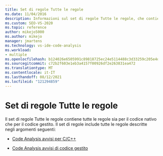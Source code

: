 ```yaml
---
title: Set di regole Tutte le regole
ms.date: 11/04/2016
description: Informazioni sul set di regole Tutte le regole, che contiene tutte le regole per il codice nativo e gestito in Visual Studio. Visualizzare le risorse che descrivono le regole in questo set.
ms.custom: SEO-VS-2020
ms.topic: reference
author: mikejo5000
ms.author: mikejo
manager: jmartens
ms.technology: vs-ide-code-analysis
ms.workload:
- multiple
ms.openlocfilehash: b124026e6505991c89818725ec24e5114488c3d33259c205e4d5b722cddc7001
ms.sourcegitcommit: c72b2f603e1eb3a4157f00926df2e263831ea472
ms.translationtype: MT
ms.contentlocale: it-IT
ms.lasthandoff: 08/12/2021
ms.locfileid: "121294859"
---
```

# <a name="all-rules-rule-set"></a>Set di regole Tutte le regole

Il set di regole Tutte le regole contiene tutte le regole sia per il codice nativo che per il codice gestito. Il set di regole include tutte le regole descritte negli argomenti seguenti:

- [Code Analysis avvisi per C/C++](/cpp/code-quality/code-analysis-for-c-cpp-warnings)

- [Code Analysis avvisi di codice gestito](/dotnet/fundamentals/code-analysis/quality-rules/index)
